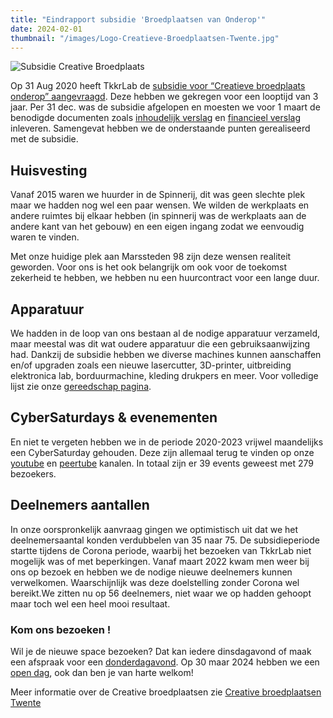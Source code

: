 ```yaml
---
title: "Eindrapport subsidie 'Broedplaatsen van Onderop'"
date: 2024-02-01
thumbnail: "/images/Logo-Creatieve-Broedplaatsen-Twente.jpg"
---
```


<img alt="Subsidie Creative Broedplaats" src="/images/Logo-Creatieve-Broedplaatsen-Twente.jpg" align="middle">
<p>

Op 31 Aug 2020 heeft TkkrLab de [subsidie voor “Creatieve broedplaats onderop” aangevraagd](/images/Stichting-TkkrLab-Broedplaats-van-onderop.pdf). Deze hebben we gekregen voor een looptijd van 3 jaar. Per 31 dec. was de subsidie afgelopen en moesten we voor 1 maart de benodigde documenten zoals [inhoudelijk verslag](/images/eindverslag_tkkrlab_creative_broedplaats.pdf) en [financieel verslag](/images/financieel_rapport_tkkrlab_creative_broedplaats_subsidie.pdf) inleveren. Samengevat hebben we de onderstaande punten gerealiseerd met de subsidie.

## Huisvesting

Vanaf 2015 waren we huurder in de Spinnerij, dit was geen slechte plek maar we hadden nog wel een paar wensen. We wilden de werkplaats en andere ruimtes bij elkaar hebben (in spinnerij was de werkplaats aan de andere kant van het gebouw) en een eigen ingang zodat we eenvoudig waren te vinden. 

Met onze huidige plek aan Marssteden 98 zijn deze wensen realiteit geworden. Voor ons is het ook belangrijk om ook voor de toekomst zekerheid te hebben, we hebben nu een huurcontract voor een lange duur.

## Apparatuur

We hadden in de loop van ons bestaan al de nodige apparatuur verzameld, maar meestal was dit wat oudere apparatuur die een gebruiksaanwijzing had. Dankzij de subsidie hebben we diverse machines kunnen aanschaffen en/of upgraden zoals een nieuwe lasercutter, 3D-printer, uitbreiding elektronica lab, borduurmachine, kleding drukpers en meer.  Voor volledige lijst zie onze [gereedschap pagina](https://handleidingen.tkkrlab.space/gereedschappen/).

## CyberSaturdays & evenementen

En niet te vergeten hebben we in de periode 2020-2023 vrijwel maandelijks een CyberSaturday gehouden. Deze zijn allemaal terug te vinden op onze [youtube](https://www.youtube.com/@TkkrLab) en [peertube](https://makertube.net/c/tkkrlab/videos) kanalen. In totaal zijn er 39 events geweest met 279 bezoekers. 

## Deelnemers aantallen

In onze oorspronkelijk aanvraag gingen we optimistisch uit dat we het deelnemersaantal konden verdubbelen van 35 naar 75. De subsidieperiode startte tijdens de Corona periode, waarbij het bezoeken van TkkrLab niet mogelijk was of met beperkingen. Vanaf maart 2022 kwam men weer bij ons op bezoek en hebben we de nodige nieuwe deelnemers kunnen verwelkomen. Waarschijnlijk was deze doelstelling zonder Corona wel bereikt.We zitten nu op 56 deelnemers, niet waar we op hadden gehoopt maar toch wel een heel mooi resultaat.

### Kom ons bezoeken !
Wil je de nieuwe space bezoeken? Dat kan iedere dinsdagavond of maak een afspraak voor een [donderdagavond](https://tickets.tkkrlab.space/TkkrLab/rondleiding/). Op 30 maar 2024 hebben we een [open dag](/blog/blog_nieuws_2024_02_05_opendag/), ook dan ben je van harte welkom!

Meer informatie over de Creative broedplaatsen zie [Creative broedplaatsen Twente](https://twente.com/creatieve-broedplaatsen/goedgekeurde-broedplaatsen)